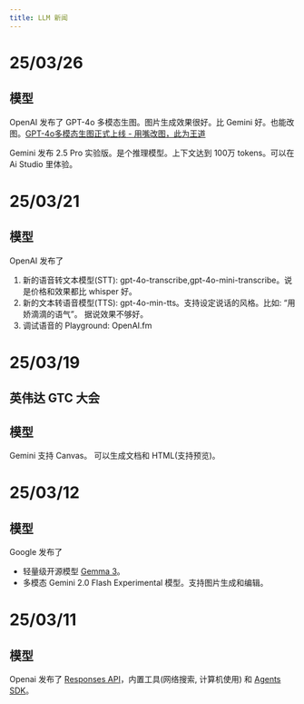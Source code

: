 ```yaml
---
title: LLM 新闻
---
```


# 25/03/26
## 模型
OpenAI 发布了 GPT-4o 多模态生图。图片生成效果很好。比 Gemini 好。也能改图。[GPT-4o多模态生图正式上线 - 用嘴改图，此为王道](https://mp.weixin.qq.com/s/2axT0G1FL5MiCchMFseZWQ)

Gemini 发布 2.5 Pro 实验版。是个推理模型。上下文达到 100万 tokens。可以在 Ai Studio 里体验。

# 25/03/21
## 模型
OpenAI 发布了
1. 新的语音转文本模型(STT): gpt-4o-transcribe,gpt-4o-mini-transcribe。说是价格和效果都比  whisper 好。
2. 新的文本转语音模型(TTS): gpt-4o-min-tts。支持设定说话的风格。比如: “用娇滴滴的语气”。 据说效果不够好。
3. 调试语音的 Playground: OpenAI.fm

# 25/03/19
## 英伟达 GTC 大会

## 模型
Gemini 支持 Canvas。 可以生成文档和 HTML(支持预览)。

# 25/03/12
## 模型
Google 发布了
* 轻量级开源模型 [Gemma 3](./llm-vendor-google.md#Gemma-3)。
* 多模态 Gemini 2.0 Flash Experimental 模型。支持图片生成和编辑。

# 25/03/11
## 模型
Openai 发布了 [Responses API](./llm-vendor-openai.md#responses-api)⁠，内置工具(网络搜索, 计算机使用) 和 [Agents SDK](./llm-vendor-openai.md#agents-sdk)。

